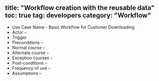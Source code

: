 title: "Workflow creation with the reusable data"
toc: true
tag: developers
category: "Workflow"
---

* Use Case Name - Basic Workflow for Customer Downloading
* Actor – 
* Trigger
* Preconditions – 
* Normal course – 
* Alternate course – 
* Exception courses – 
* Post-conditions – 
* Frequency of use  – 
* Assumptions – 